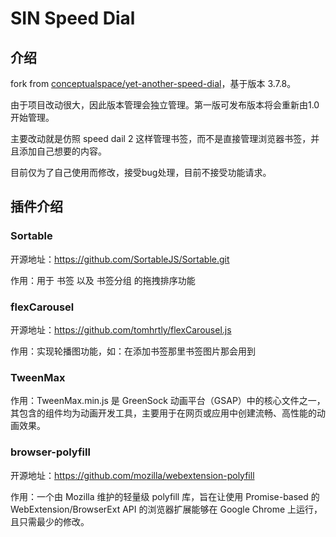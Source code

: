 # SIN Speed Dial

## 介绍

fork from [conceptualspace/yet-another-speed-dial](https://github.com/conceptualspace/yet-another-speed-dial)，基于版本 3.7.8。

由于项目改动很大，因此版本管理会独立管理。第一版可发布版本将会重新由1.0开始管理。

主要改动就是仿照 speed dail 2 这样管理书签，而不是直接管理浏览器书签，并且添加自己想要的内容。

目前仅为了自己使用而修改，接受bug处理，目前不接受功能请求。


## 插件介绍

### Sortable

开源地址：https://github.com/SortableJS/Sortable.git

作用：用于 书签 以及 书签分组 的拖拽排序功能

### flexCarousel

开源地址：https://github.com/tomhrtly/flexCarousel.js

作用：实现轮播图功能，如：在添加书签那里书签图片那会用到

### TweenMax

作用：TweenMax.min.js 是 GreenSock 动画平台（GSAP）中的核心文件之一，其包含的组件均为动画开发工具，主要用于在网页或应用中创建流畅、高性能的动画效果。

### browser-polyfill

开源地址：https://github.com/mozilla/webextension-polyfill

作用：一个由 Mozilla 维护的轻量级 polyfill 库，旨在让使用 Promise-based 的 WebExtension/BrowserExt API 的浏览器扩展能够在 Google Chrome 上运行，且只需最少的修改。